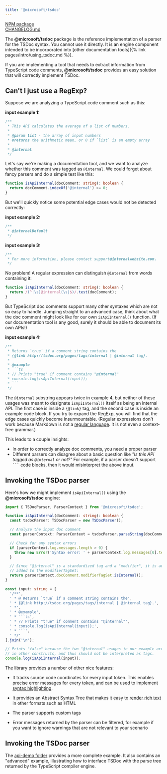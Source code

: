 ```yaml
---
title: '@microsoft/tsdoc'
---
```


[NPM package](https://www.npmjs.com/package/@microsoft/tsdoc)<br/>
[CHANGELOG.md](https://github.com/microsoft/tsdoc/blob/main/tsdoc/CHANGELOG.md)

The **@microsoft/tsdoc** package is the reference implementation of a parser for the TSDoc syntax.
You cannot use it directly. It is an engine component intended to be incorporated into
[other documentation tools]({% link pages/intro/using_tsdoc.md %}).

If you are implementing a tool that needs to extract information from TypeScript code comments,
**@microsoft/tsdoc** provides an easy solution that will correctly implement TSDoc.

## Can't I just use a RegExp?

Suppose we are analyzing a TypeScript code comment such as this:

**input example 1:**

```ts
/**
 * This API calculates the average of a list of numbers.
 *
 * @param list - the array of input numbers
 * @returns the arithmetic mean, or 0 if `list` is an empty array
 *
 * @internal
 */
```

Let's say we're making a documentation tool, and we want to analyze whether this comment was tagged as `@internal`.
We could forget about fancy parsers and do a simple test like this:

```ts
function isApiInternal(docComment: string): boolean {
  return docComment.indexOf('@internal') >= 0;
}
```

But we'll quickly notice some potential edge cases would not be detected correctly:

**input example 2:**

```ts
/**
 * @internalDefault
 */
```

**input example 3:**

```ts
/**
 * For more information, please contact support@internalwebsite.com.
 */
```

No problem! A regular expression can distinguish `@internal` from words containing it:

```ts
function isApiInternal(docComment: string): boolean {
  return /(^|\s)@internal(\s|$)/.test(docComment);
}
```

But TypeScript doc comments support many other syntaxes which are not so easy to handle.
Jumping straight to an advanced case, think about what the doc comment might look like for our
own `isApiInternal()` function. (If our documentation tool is any good, surely it should be able to
document its own APIs!)

**input example 4:**

````ts
/**
 * Returns `true` if a comment string contains the
 * {@link http://tsdoc.org/pages/tags/internal | @internal tag}.
 *
 * @example
 * ```ts
 * // Prints "true" if comment contains "@internal"
 * console.log(isApiInternal(input));
 * ```
 */
````

The `@internal` substring appears twice in example 4, but neither of these usages was meant to designate
`isApiInternal()` itself as being an internal API. The first case is inside a `{@link}` tag, and the second case
is inside an example code block. If you try to expand the RegExp, you will find that the edge cases quickly
become insurmountable. (Regular expressions don't work because Markdown is not a
[regular language](https://en.wikipedia.org/wiki/Chomsky_hierarchy#The_hierarchy). It is not even a
context-free grammar.)

This leads to a couple insights:

- In order to correctly analyze doc comments, you need a proper parser
- Different parsers can disagree about a basic question like _"Is this API tagged as `@internal` or not?"_
  For example, if a parser doesn't support ` ``` ` code blocks, then it would misinterpret the above input.

## Invoking the TSDoc parser

Here's how we might implement `isApiInternal()` using the **@microsoft/tsdoc** engine:

````ts
import { TSDocParser, ParserContext } from '@microsoft/tsdoc';

function isApiInternal(docComment: string): boolean {
  const tsdocParser: TSDocParser = new TSDocParser();

  // Analyze the input doc comment
  const parserContext: ParserContext = tsdocParser.parseString(docComment);

  // Check for any syntax errors
  if (parserContext.log.messages.length > 0) {
    throw new Error('Syntax error: ' + parserContext.log.messages[0].text);
  }

  // Since "@internal" is a standardized tag and a "modifier", it is automatically
  // added to the modifierTagSet:
  return parserContext.docComment.modifierTagSet.isInternal();
}

const input: string = [
  '/**',
  ' * @ Returns `true` if a comment string contains the',
  ' * {@link http://tsdoc.org/pages/tags/internal | @internal tag}.',
  ' *',
  ' * @example',
  ' * ```ts',
  ' * // Prints "true" if comment contains "@internal"',
  ' * console.log(isApiInternal(input));',
  ' * ```',
  ' */'
].join('\n');

// Prints "false" because the two "@internal" usages in our example are embedded
// in other constructs, and thus should not be interpreted as tags.
console.log(isApiInternal(input));
````

The library provides a number of other nice features:

- It tracks source code coordinates for every input token. This enables precise error messages
  for every token, and can be used to implement [syntax highlighting](https://github.com/microsoft/tsdoc/blob/main/playground/src/SyntaxStyler/DocNodeSyntaxStyler.ts).

- It provides an Abstract Syntax Tree that makes it easy
  to [render rich text](https://github.com/microsoft/tsdoc/blob/26c4bab8efb04bc5d1619585e1f071bcc10cf16a/playground/src/DocHtmlView.tsx#L140)
  in other formats such as HTML

- The parser supports custom tags

- Error messages returned by the parser can be filtered, for example if you want to ignore warnings that are
  not relevant to your scenario

## Invoking the TSDoc parser

The [api-demo folder](https://github.com/microsoft/tsdoc/tree/main/api-demo) provides a more complete example.
It also contains an "advanced" example, illustrating how to interface TSDoc with the parse tree returned by
the TypeScript compiler engine.
